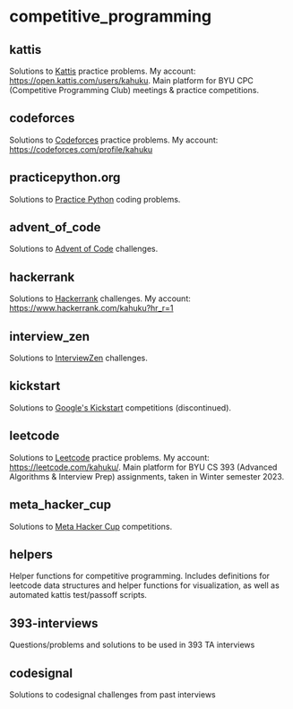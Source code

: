 # competitive_programming

## kattis
Solutions to [Kattis](http://open.kattis.com) practice problems. My account: <https://open.kattis.com/users/kahuku>.
Main platform for BYU CPC (Competitive Programming Club) meetings & practice competitions.

## codeforces
Solutions to [Codeforces](https://codeforces.com/) practice problems. My account: <https://codeforces.com/profile/kahuku>

## practicepython.org
Solutions to [Practice Python](https://www.practicepython.org/) coding problems.

## advent_of_code
Solutions to [Advent of Code](https://adventofcode.com) challenges. 

## hackerrank
Solutions to [Hackerrank](https://www.hackerrank.com/) challenges. My account: <https://www.hackerrank.com/kahuku?hr_r=1>

## interview_zen
Solutions to [InterviewZen](https://www.interviewzen.com/) challenges.

## kickstart
Solutions to [Google's Kickstart](https://codingcompetitions.withgoogle.com/kickstart) competitions (discontinued).

## leetcode
Solutions to [Leetcode](https://leetcode.com/explore/) practice problems. My account: <https://leetcode.com/kahuku/>.
Main platform for BYU CS 393 (Advanced Algorithms & Interview Prep) assignments, taken in Winter semester 2023.

## meta_hacker_cup
Solutions to [Meta Hacker Cup](https://www.facebook.com/codingcompetitions/hacker-cup/) competitions. 

## helpers
Helper functions for competitive programming. Includes definitions for leetcode data structures and helper functions for visualization, as well as automated kattis test/passoff scripts.

## 393-interviews
Questions/problems and solutions to be used in 393 TA interviews

## codesignal
Solutions to codesignal challenges from past interviews